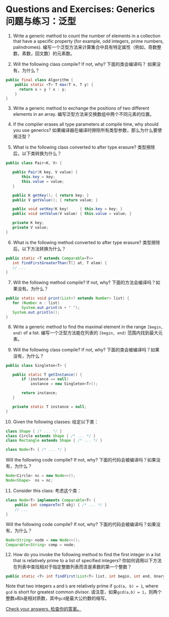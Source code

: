 # Questions and Exercises: Generics 问题与练习：泛型

1. Write a generic method to count the number of elements in a collection that have a specific property (for example, odd integers, prime numbers, palindromes). 编写一个泛型方法来计算集合中具有特定属性（例如，奇数整数，素数，回文数）的元素数。
  
2. Will the following class compile? If not, why? 下面的类会编译吗？ 如果没有，为什么？
```java
public final class Algorithm {
    public static <T> T max(T x, T y) {
      return x > y ? x : y;
    }
}
```

3. Write a generic method to exchange the positions of two different elements in an array. 编写泛型方法来交换数组中两个不同元素的位置。



   

4. If the compiler erases all type parameters at compile time, why should you use generics? 如果编译器在编译时擦除所有类型参数，那么为什么要使用泛型？

   

5. What is the following class converted to after type erasure? 类型擦除后，以下类转换为什么？

```java
public class Pair<K, V> {

   public Pair(K key, V value) {
       this.key = key;
       this.value = value;
   }

   public K getKey(); { return key; }
   public V getValue(); { return value; }

   public void setKey(K key)     { this.key = key; }
   public void setValue(V value) { this.value = value; }

   private K key;
   private V value;
}
```

6. What is the following method converted to after type erasure? 类型擦除后，以下方法转换为什么？

```java
public static <T extends Comparable<T>>
   int findFirstGreaterThan(T[] at, T elem) {
   // ...
}
```

7. Will the following method compile? If not, why? 下面的方法会编译吗？如果没有。为什么？

```java
public static void print(List<? extends Number> list) {
   for (Number n : list)
       System.out.print(n + " ");
   System.out.println();
}
```

8. Write a generic method to find the maximal element in the range `[begin, end)` of a list. 编写一个泛型方法能在列表的 `[begin, end)` 范围内找到最大元素。

   

9. Will the following class compile? If not, why? 下面的类会被编译吗？如果没有，为什么？

```java
public class Singleton<T> {

   public static T getInstance() {
       if (instance == null)
           instance = new Singleton<T>();

       return instance;
   }

   private static T instance = null;
}
```

10. Given the following classes: 给定以下类：

```java
class Shape { /* ... */ }
class Circle extends Shape { /* ... */ }
class Rectangle extends Shape { /* ... */ }

class Node<T> { /* ... */ }
```

Will the following code compile? If not, why? 下面的代码会被编译吗？如果没有，为什么？

```java
Node<Circle> nc = new Node<>();
Node<Shape>  ns = nc;
```

11. Consider this class: 考虑这个类：

```java
class Node<T> implements Comparable<T> {
    public int compareTo(T obj) { /* ... */ }
    // ...
}
```

Will the following code compile? If not, why? 
下面的代码会被编译吗？如果没有，为什么？

```java
Node<String> node = new Node<>();
Comparable<String> comp = node;
```

12. How do you invoke the following method to find the first integer in a list that is relatively prime to a list of specified integers? 你如何调用以下方法在列表中查找相对于指定整数列表而言是素数的第一个整数？

```java
public static <T> int findFirst(List<T> list, int begin, int end, UnaryPredicate<T> p)
```

Note that two integers `a` and `b` are relatively prime if `gcd(a, b) = 1`, where `gcd` is short for greatest common divisor.
请注意，如果`gcd(a,b) = 1`，则两个整数`a`和`b`是相对质数，其中`gcd`是最大公约数的缩写。

[Check your answers. ](https://docs.oracle.com/javase/tutorial/java/generics/QandE/generics-answers.html)
[检查你的答案。](https://docs.oracle.com/javase/tutorial/java/generics/QandE/generics-answers.html)